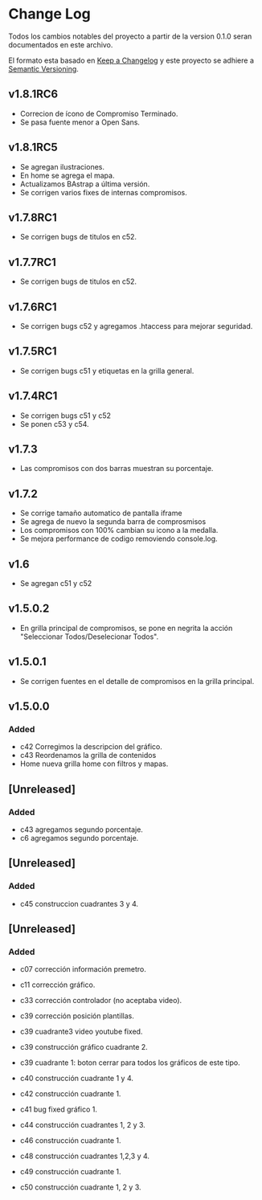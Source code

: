 # Change Log
Todos los cambios notables del proyecto a partir de la version 0.1.0 seran documentados en este archivo.

El formato esta basado en [Keep a Changelog](http://keepachangelog.com/) y este proyecto se adhiere a  [Semantic Versioning](http://semver.org/).
## v1.8.1RC6
- Correcion de ícono de Compromiso Terminado.
- Se pasa fuente menor a Open Sans.

## v1.8.1RC5
- Se agregan ilustraciones.
- En home se agrega el mapa.
- Actualizamos BAstrap a última versión.
- Se corrigen varios fixes de internas compromisos.

## v1.7.8RC1
- Se corrigen bugs de titulos en c52.

## v1.7.7RC1
- Se corrigen bugs de titulos en c52.


## v1.7.6RC1
- Se corrigen bugs c52 y agregamos .htaccess para mejorar seguridad.

## v1.7.5RC1
- Se corrigen bugs c51 y etiquetas en la grilla general.

## v1.7.4RC1
- Se corrigen bugs c51 y c52
- Se ponen c53 y c54.

## v1.7.3
- Las compromisos con dos barras muestran su porcentaje.

## v1.7.2
- Se corrige tamaño automatico de pantalla iframe 
- Se agrega de nuevo la segunda barra de comprosmisos
- Los compromisos con 100% cambian su icono a la medalla.
- Se mejora performance de codigo removiendo console.log.

## v1.6
- Se agregan c51 y c52

## v1.5.0.2
- En grilla principal de compromisos, se pone en negrita la acción "Seleccionar Todos/Deselecionar Todos".

## v1.5.0.1
- Se corrigen fuentes en el detalle de compromisos en la grilla principal.

## v1.5.0.0
### Added 
- c42 Corregimos la descripcion del gráfico.
- c43 Reordenamos la grilla de contenidos
- Home nueva grilla home con filtros y mapas.


## [Unreleased]
### Added
- c43 agregamos segundo porcentaje.
- c6  agregamos segundo porcentaje.

## [Unreleased]
### Added
- c45 construccion cuadrantes 3 y 4.

## [Unreleased]
### Added
- c07 corrección información premetro.

- c11 corrección gráfico.

- c33 corrección controlador (no aceptaba video).

- c39 corrección posición plantillas.

- c39 cuadrante3 video youtube fixed.

- c39 construcción gráfico cuadrante 2.

- c39 cuadrante 1: boton cerrar para todos los gráficos de este tipo.

- c40 construcción cuadrante 1 y 4.

- c42 construcción cuadrante 1.

- c41 bug fixed gráfico 1.

- c44 construcción cuadrantes 1, 2 y 3.

- c46 construcción cuadrante 1.

- c48 construcción cuadrantes 1,2,3 y 4.

- c49 construcción cuadrante 1.

- c50 construcción cuadrante 1, 2 y 3.

